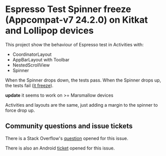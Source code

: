 Espresso Test Spinner freeze (Appcompat-v7 24.2.0) on Kitkat and Lollipop devices
=================================================================================

This project show the behaviour of Espresso test in Activities with:

 - CoordinatorLayout
 - AppBarLayout with Toolbar
 - NestedScrollView
 - Spinner

When the Spinner drops down, the tests pass.
When the Spinner drops up, the tests fail ([it freeze](https://raw.githubusercontent.com/adoankim/spinner-freeze-on-espresso-test/master/stack_trace.log)).

**update** it seems to work on >= Marsmallow devices

Activities and layouts are the same, just adding a margin to the spinner to force drop up.

Community questions and issue tickets
---------------------------------

There is a Stack Overflow's [question](http://stackoverflow.com/questions/39605002/espresso-test-spinner-freezes-on-appcompat-v7-24-2-0) opened for this issue.

There is also an Android [ticket](https://code.google.com/p/android/issues/detail?id=223435) opened for this issue.

